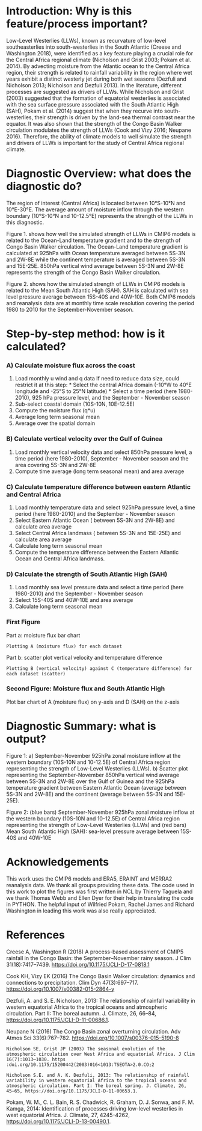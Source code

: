 # Introduction: Why is this feature/process important?
Low-Level Westerlies (LLWs), known as recurvature of low-level southeasterlies into south-westerlies in the South Atlantic (Creese and Washington 2018), were identified as a key feature playing a crucial role for the Central Africa regional climate (Nicholson and Grist 2003; Pokam et al. 2014). By advecting moisture from the Atlantic ocean to the Central Africa region,  their strength is related to rainfall variability in the region where wet years exhibit a distinct westerly jet during both wet seasons (Dezfuli and Nicholson 2013; Nicholson and Dezfuli 2013). In the literature, different processes are suggested as drivers of LLWs. While Nicholson and Grist (2003) suggested that the formation of equatorial westerlies is associated with the sea surface pressure associated with the South Atlantic High (SAH), Pokam et al. (2014) suggest that when they recurve into south-westerlies, their strength is driven by the land-sea thermal contrast near the equator. It was also shown that the strength of the Congo Basin Walker circulation modulates the strength of LLWs (Cook and Vizy 2016; Neupane 2016). Therefore, the ability of climate models to well simulate the strength and drivers of LLWs is important for the study of Central Africa regional climate. 

# Diagnostic Overview: what does the diagnostic do?
 The region of interest (Central Africa) is located between 10°S-10°N and 10°E-30°E. The average amount of moisture inflow through the western boundary (10°S-10°N and 10-12.5°E) represents the strength of the LLWs in this diagnostic. 

Figure 1. shows how well the simulated strength of LLWs in CMIP6 models is related to the Ocean-Land temperature gradient and to the strength of Congo Basin Walker circulation. The Ocean-Land temperature gradient is calculated at 925hPa with Ocean temperature averaged between 5S-3N and 2W-8E while the continent temperature is averaged between 5S-3N and 15E-25E. 850hPa vertical wind average between 5S-3N and 2W-8E represents the strength of the Congo Basin Walker circulation.   

Figure 2. shows how the simulated strength of LLWs in CMIP6 models is related to the Mean South Atlantic High (SAH). SAH is calculated with sea level pressure average between 15S-40S and 40W-10E.
Both CMIP6 models and reanalysis data are at monthly time scale resolution covering the period 1980 to 2010 for the September-November season.

# Step-by-step method: how is it calculated? 	
### A) Calculate moisture flux across the coast

1. Load monthly u wind and q data
If need to reduce data size, could restrict it at this step:
		* Select the central Africa domain (-10°W to 40°E longitude and -25°S to 25°N latitude)
		* Select a time period (here 1980-2010), 925 hPa pressure level, and the September - November season
2. Sub-select coastal domain (10S-10N, 10E-12.5E)
3. Compute the moisture flux (q*u)
4. Average long term seasonal mean
5. Average over the spatial domain


### B) Calculate vertical velocity over the Gulf of Guinea

1. Load monthly vertical velocity data and select 850hPa pressure level, a time period (here 1980-2010), September - November season and the area covering 5S-3N and 2W-8E
2. Compute time average (long term seasonal mean) and area average

### C) Calculate temperature difference between eastern Atlantic and Central Africa

1. Load monthly temperature data and select 925hPa pressure level,  a time period (here 1980-2010) and the September - November season
2. Select Eastern Atlantic Ocean ( between 5S-3N and 2W-8E) and calculate area average
3. Select Central Africa landmass  ( between 5S-3N and 15E-25E) and calculate area average
4. Calculate long term seasonal mean
5. Compute the temperature difference between the Eastern Atlantic Ocean and Central Africa landmass.

### D) Calculate the strength of South Atlantic High (SAH)

1. Load monthly sea level pressure data and select a time period (here 1980-2010) and the September - November season
2. Select 15S-40S and 40W-10E and area average 
3. Calculate long term seasonal mean

### First Figure

Part a: moisture flux bar chart

	Plotting A (moisture flux) for each dataset

Part b: scatter plot vertical velocity and temperature difference

	Plotting B (vertical velocity) against C (temperature difference) for each dataset (scatter)

### Second Figure: Moisture flux and South Atlantic High 
	 	 	
Plot bar chart of A (moisture flux) on y-axis and D (SAH) on the z-axis


# Diagnostic Summary: what is output?

Figure 1: a) September-November 925hPa zonal moisture inflow at the western boundary (10S-10N and 10-12.5E) of Central Africa region representing the strength of Low-Level Westerlies (LLWs). b) Scatter plot representing the September-November 850hPa vertical wind average between 5S-3N and 2W-8E over the Gulf of Guinea and the 925hPa temperature gradient between Eastern Atlantic Ocean (average between 5S-3N and 2W-8E) and the continent (average between 5S-3N and 15E-25E).




Figure 2: (blue bars) September-November 925hPa zonal moisture inflow at the western boundary (10S-10N and 10-12.5E) of Central Africa region representing the strength of Low-Level Westerlies (LLWs) and (red bars) Mean South Atlantic High (SAH): sea-level pressure average between 15S-40S and 40W-10E

# Acknowledgements
This work uses the CMIP6 models and ERA5, ERAINT and MERRA2 reanalysis data. We thank all groups providing these data. The code used in this work to plot the figures was first written in NCL by Thierry Taguela and we thank Thomas Webb and Ellen Dyer for their help in translating the code in PYTHON. The helpful input of  Wilfried Pokam, Rachel James and Richard Washington in leading this work was also really appreciated.

 
# References
Creese A, Washington R (2018) A process-based assessment of CMIP5 rainfall in the Congo Basin: the September–November rainy season. J Clim 31(18):7417–7439. https://doi.org/10.1175/JCLI-D-17-0818.1 
 
Cook KH, Vizy EK (2016) The Congo Basin Walker circulation: dynamics and connections to precipitation. Clim Dyn 47(3):697–717. https://doi.org/10.1007/s00382-015-2864-y
 
Dezfuli, A. and S. E. Nicholson, 2013: The relationship of rainfall variability in western equatorial Africa to the tropical oceans and atmospheric circulation. Part II: The boreal autumn. J. Climate, 26, 66–84, https://doi.org/10.1175/JCLI-D-11-00686.1.
 
Neupane N (2016) The Congo Basin zonal overturning circulation. Adv Atmos Sci 33(6):767–782. https://doi.org/10.1007/s00376-015-5190-8
 
	Nicholson SE, Grist JP (2003) The seasonal evolution of the atmospheric circulation over West Africa and equatorial Africa. J Clim 16(7):1013–1030. https :doi.org/10.1175/15200442(2003)016<1013:TSEOTA>2.0.CO;2
 
    Nicholson S.E. and A. K. Dezfuli, 2013: The relationship of rainfall variability in western equatorial Africa to the tropical oceans and atmospheric circulation. Part I: The boreal spring. J. Climate, 26, 45–65, https://doi.org/10.1175/JCLI-D-11-00653.1.
 
Pokam, W. M., C. L. Bain, R. S. Chadwick, R. Graham, D. J. Sonwa, and F. M. Kamga, 2014: Identification of processes driving low-level westerlies in west equatorial Africa. J. Climate, 27, 4245-4262, https://doi.org/10.1175/JCLI-D-13-00490.1.
